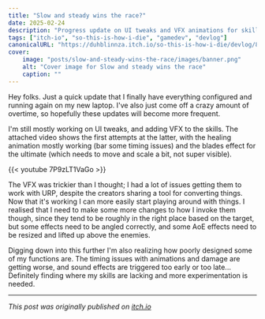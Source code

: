 ```yaml
---
title: "Slow and steady wins the race?"
date: 2025-02-24
description: "Progress update on UI tweaks and VFX animations for skills in So This Is How I DIE"
tags: ["itch-io", "so-this-is-how-i-die", "gamedev", "devlog"]
canonicalURL: "https://duhblinnza.itch.io/so-this-is-how-i-die/devlog/892967/slow-and-steady-wins-the-race"
cover:
    image: "posts/slow-and-steady-wins-the-race/images/banner.png"
    alt: "Cover image for Slow and steady wins the race"
    caption: ""
---
```


Hey folks. Just a quick update that I finally have everything configured and running again on my new laptop. I've also just come off a crazy amount of overtime, so hopefully these updates will become more frequent.

I'm still mostly working on UI tweaks, and adding VFX to the skills. The attached video shows the first attempts at the latter, with the healing animation mostly working (bar some timing issues) and the blades effect for the ultimate (which needs to move and scale a bit, not super visible).

{{< youtube 7P9zLT1VaGo >}}

The VFX was trickier than I thought; I had a lot of issues getting them to work with URP, despite the creators sharing a tool for converting things. Now that it's working I can more easily start playing around with things. I realised that I need to make some more changes to how I invoke them though, since they tend to be roughly in the right place based on the target, but some effects need to be angled correctly, and some AoE effects need to be resized and lifted up above the enemies.

Digging down into this further I'm also realizing how poorly designed some of my functions are. The timing issues with animations and damage are getting worse, and sound effects are triggered too early or too late... Definitely finding where my skills are lacking and more experimentation is needed.

---
*This post was originally published on [itch.io](https://duhblinnza.itch.io/so-this-is-how-i-die/devlog/892967/slow-and-steady-wins-the-race)*
